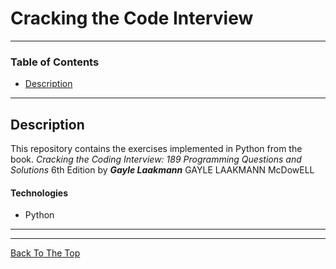 # Cracking the Code Interview 

---

### Table of Contents

- [Description](#description)

---

## Description

This repository contains the exercises implemented in Python from the book.
*Cracking the Coding Interview: 189 Programming Questions and Solutions* 6th Edition by **_Gayle Laakmann_**
GAYLE LAAKMANN McDowELL

#### Technologies

- Python

---

---
[Back To The Top](#read-me-template)
